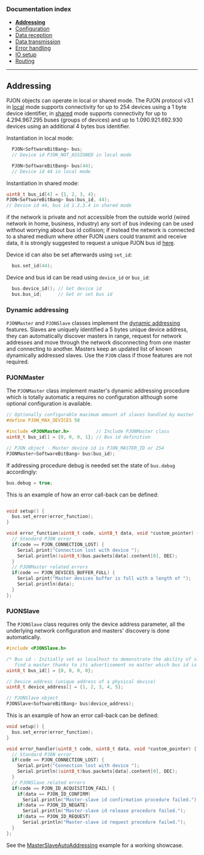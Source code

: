 
### Documentation index
- **[Addressing](/documentation/addressing.md)**
- [Configuration](/documentation/configuration.md)
- [Data reception](/documentation/data-reception.md)
- [Data transmission](/documentation/data-transmission.md)
- [Error handling](/documentation/error-handling.md)
- [IO setup](/documentation/io-setup.md)
- [Routing](/documentation/routing.md)

---

## Addressing
PJON objects can operate in local or shared mode. The PJON protocol v3.1 in [local](/specification/PJON-protocol-specification-v3.1.md#local-mode) mode supports connectivity for up to 254 devices using a 1 byte device identifier, in [shared](/specification/PJON-protocol-specification-v3.1.md#shared-mode) mode supports connectivity for up to 4.294.967.295 buses (groups of devices) and up to 1.090.921.692.930 devices using an additional 4 bytes bus identifier.

Instantiation in local mode:
```cpp  
  PJON<SoftwareBitBang> bus;
  // Device id PJON_NOT_ASSIGNED in local mode

  PJON<SoftwareBitBang> bus(44);
  // Device id 44 in local mode
```
Instantiation in shared mode:
```cpp
uint8_t bus_id[4] = {1, 2, 3, 4};
PJON<SoftwareBitBang> bus(bus_id, 44);
// Device id 44, bus id 1.2.3.4 in shared mode
```
if the network is private and not accessible from the outside world (wired network in home, business, industry) any sort of bus indexing can be used without worrying about bus id collision; if instead the network is connected to a shared medium where other PJON users could transmit and receive data, it is strongly suggested to request a unique PJON bus id [here](http://www.pjon.org/get-bus-id.php).

Device id can also be set afterwards using `set_id`:
```cpp  
  bus.set_id(44);  
```
Device and bus id can be read using `device_id` or `bus_id`:
```cpp  
  bus.device_id(); // Get device id
  bus.bus_id;      // Get or set bus id
```

### Dynamic addressing
`PJONMaster` and `PJONSlave` classes implement the [dynamic addressing](/specification/PJON-dynamic-addressing-specification-v3.0.md) features. Slaves are uniquely identified a 5 bytes unique device address, they can automatically discover masters in range, request for network addresses and move through the network disconnecting from one master and connecting to another. Masters keep an updated list of known dynamically addressed slaves. Use the `PJON` class if those features are not required.   

### PJONMaster
The `PJONMaster` class implement master's dynamic addressing procedure which is totally automatic a requires no configuration although some optional configuration is available.
```cpp
// Optionally configurable maximum amount of slaves handled by master
#define PJON_MAX_DEVICES 50

#include <PJONMaster.h>          // Include PJONMaster class
uint8_t bus_id[] = {0, 0, 0, 1}; // Bus id definition

// PJON object - Master device id is PJON_MASTER_ID or 254
PJONMaster<SoftwareBitBang> bus(bus_id);
```
If addressing procedure debug is needed set the state of `bus.debug` accordingly:
```cpp
bus.debug = true;
```
This is an example of how an error call-back can be defined:
```cpp

void setup() {
  bus.set_error(error_function);
}

void error_function(uint8_t code, uint8_t data, void *custom_pointer) {
  // Standard PJON error
  if(code == PJON_CONNECTION_LOST) {
    Serial.print("Connection lost with device ");
    Serial.println((uint8_t)bus.packets[data].content[0], DEC);
  }
  // PJONMaster related errors
  if(code == PJON_DEVICES_BUFFER_FULL) {
    Serial.print("Master devices buffer is full with a length of ");
    Serial.println(data);
  }
};
```

### PJONSlave
The `PJONSlave` class requires only the device address parameter, all the underlying network configuration and masters' discovery is done automatically.

```cpp
#include <PJONSlave.h>

/* Bus id - Initially set as localhost to demonstrate the ability of slaves to
   find a master thanks to its advertisement no matter which bus id is used */
uint8_t bus_id[] = {0, 0, 0, 0};

// Device address (unique address of a physical device)
uint8_t device_address[] = {1, 2, 3, 4, 5};

// PJONSlave object
PJONSlave<SoftwareBitBang> bus(device_address);
```
This is an example of how an error call-back can be defined:
```cpp
void setup() {
  bus.set_error(error_function);
}

void error_handler(uint8_t code, uint8_t data, void *custom_pointer) {
  // Standard PJON error
  if(code == PJON_CONNECTION_LOST) {
    Serial.print("Connection lost with device ");
    Serial.println((uint8_t)bus.packets[data].content[0], DEC);
  }
  // PJONSlave related errors
  if(code == PJON_ID_ACQUISITION_FAIL) {
    if(data == PJON_ID_CONFIRM)
      Serial.println("Master-slave id confirmation procedure failed.");
    if(data == PJON_ID_NEGATE)
      Serial.println("Master-slave id release procedure failed.");
    if(data == PJON_ID_REQUEST)
      Serial.println("Master-slave id request procedure failed.");
  }
};
```
See the [MasterSlaveAutoAddressing](../examples/ARDUINO/Network/SoftwareBitBang/MasterSlaveAutoAddressing) example for a working showcase.
